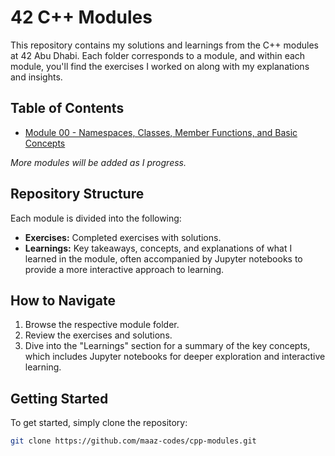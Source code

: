 # 42 C++ Modules

This repository contains my solutions and learnings from the C++ modules at 42 Abu Dhabi. Each folder corresponds to a module, and within each module, you'll find the exercises I worked on along with my explanations and insights.

## Table of Contents

- [Module 00 - Namespaces, Classes, Member Functions, and Basic Concepts](./module_00)
  
*More modules will be added as I progress.*

## Repository Structure

Each module is divided into the following:

- **Exercises:** Completed exercises with solutions.
- **Learnings:** Key takeaways, concepts, and explanations of what I learned in the module, often accompanied by Jupyter notebooks to provide a more interactive approach to learning.

## How to Navigate

1. Browse the respective module folder.
2. Review the exercises and solutions.
3. Dive into the "Learnings" section for a summary of the key concepts, which includes Jupyter notebooks for deeper exploration and interactive learning.

## Getting Started

To get started, simply clone the repository:

```bash
git clone https://github.com/maaz-codes/cpp-modules.git
